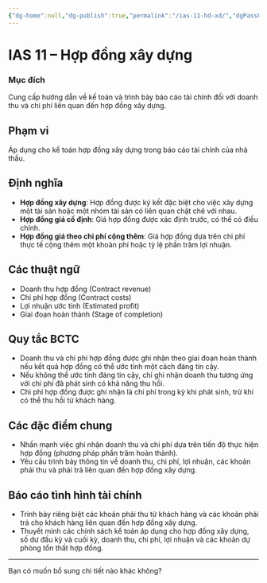 ```yaml
---
{"dg-home":null,"dg-publish":true,"permalink":"/ias-11-hd-xd/","dgPassFrontmatter":true,"noteIcon":""}
---
```


# IAS 11 – Hợp đồng xây dựng


### Mục đích
Cung cấp hướng dẫn về kế toán và trình bày báo cáo tài chính đối với doanh thu và chi phí liên quan đến hợp đồng xây dựng.

## Phạm vi
Áp dụng cho kế toán hợp đồng xây dựng trong báo cáo tài chính của nhà thầu.

## Định nghĩa
- **Hợp đồng xây dựng**: Hợp đồng được ký kết đặc biệt cho việc xây dựng một tài sản hoặc một nhóm tài sản có liên quan chặt chẽ với nhau.
- **Hợp đồng giá cố định**: Giá hợp đồng được xác định trước, có thể có điều chỉnh.
- **Hợp đồng giá theo chi phí cộng thêm**: Giá hợp đồng dựa trên chi phí thực tế cộng thêm một khoản phí hoặc tỷ lệ phần trăm lợi nhuận.

## Các thuật ngữ
- Doanh thu hợp đồng (Contract revenue)
- Chi phí hợp đồng (Contract costs)
- Lợi nhuận ước tính (Estimated profit)
- Giai đoạn hoàn thành (Stage of completion)

## Quy tắc BCTC
- Doanh thu và chi phí hợp đồng được ghi nhận theo giai đoạn hoàn thành nếu kết quả hợp đồng có thể ước tính một cách đáng tin cậy.
- Nếu không thể ước tính đáng tin cậy, chỉ ghi nhận doanh thu tương ứng với chi phí đã phát sinh có khả năng thu hồi.
- Chi phí hợp đồng được ghi nhận là chi phí trong kỳ khi phát sinh, trừ khi có thể thu hồi từ khách hàng.

## Các đặc điểm chung
- Nhấn mạnh việc ghi nhận doanh thu và chi phí dựa trên tiến độ thực hiện hợp đồng (phương pháp phần trăm hoàn thành).
- Yêu cầu trình bày thông tin về doanh thu, chi phí, lợi nhuận, các khoản phải thu và phải trả liên quan đến hợp đồng xây dựng.

## Báo cáo tình hình tài chính
- Trình bày riêng biệt các khoản phải thu từ khách hàng và các khoản phải trả cho khách hàng liên quan đến hợp đồng xây dựng.
- Thuyết minh các chính sách kế toán áp dụng cho hợp đồng xây dựng, số dư đầu kỳ và cuối kỳ, doanh thu, chi phí, lợi nhuận và các khoản dự phòng tổn thất hợp đồng.

---

Bạn có muốn bổ sung chi tiết nào khác không?